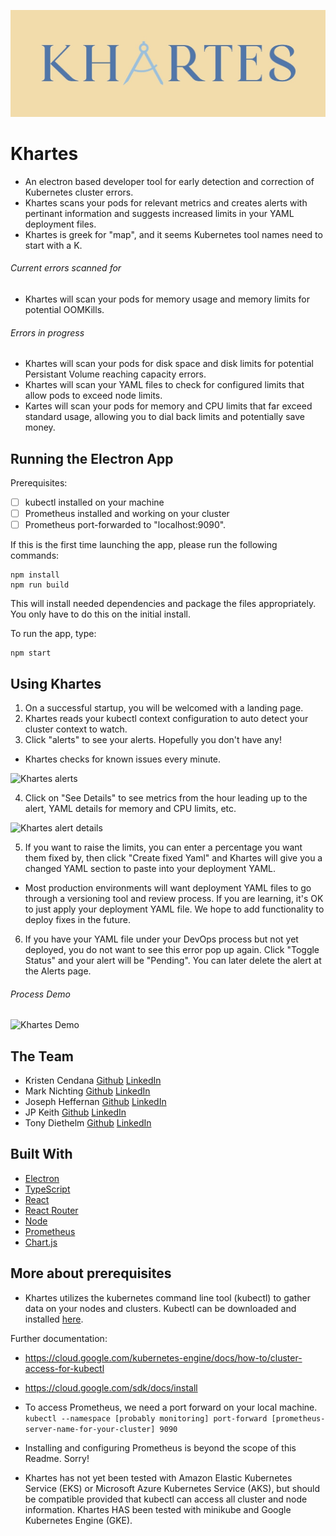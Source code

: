 
<!--
<p align="center">
  <img src="./client/assets/logo.png" alt="Logo" width="400"/>
</p>
-->

![Khartes Logo](./client/assets/logo.jpg)


# Khartes

- An electron based developer tool for early detection and correction of Kubernetes cluster errors.
- Khartes scans your pods for relevant metrics and creates alerts with pertinant information and suggests increased limits in your YAML deployment files.
- Khartes is greek for "map", and it seems Kubernetes tool names need to start with a K. 

###### Current errors scanned for

- Khartes will scan your pods for memory usage and memory limits for potential OOMKills.

###### Errors in progress

- Khartes will scan your pods for disk space and disk limits for potential Persistant Volume reaching capacity errors. 
- Khartes will scan your YAML files to check for configured limits that allow pods to exceed node limits.
- Kartes will scan your pods for memory and CPU limits that far exceed standard usage, allowing you to dial back limits and potentially save money. 


## Running the Electron App
Prerequisites:
- [ ] kubectl installed on your machine
- [ ] Prometheus installed and working on your cluster
- [ ] Prometheus port-forwarded to "localhost:9090". 

If this is the first time launching the app, please run the following commands:
```
npm install
npm run build
```

This will install needed dependencies and package the files appropriately. You only have to do this on the initial install. 

To run the app, type:
```
npm start
```

## Using Khartes
1. On a successful startup, you will be welcomed with a landing page.  
2. Khartes reads your kubectl context configuration to auto detect your cluster context to watch. 
3. Click "alerts" to see your alerts. Hopefully you don't have any!
  - Khartes checks for known issues every minute.

![Khartes alerts](./client/assets/alertsPage.png)

4. Click on "See Details" to see metrics from the hour leading up to the alert, YAML details for memory and CPU limits, etc. 

![Khartes alert details](./client/assets/visualizationPage.png)

5. If you want to raise the limits, you can enter a percentage you want them fixed by, then click "Create fixed Yaml" and Khartes will give you a changed YAML section to paste into your deployment YAML. 
 - Most production environments will want deployment YAML files to go through a versioning tool and review process. If you are learning, it's OK to just apply your deployment YAML file. We hope to add functionality to deploy fixes in the future.
6. If you have your YAML file under your DevOps process but not yet deployed, you do not want to see this error pop up again. Click "Toggle Status" and your alert will be "Pending". You can later delete the alert at the Alerts page. 


###### Process Demo
![Khartes Demo](http://g.recordit.co/9WF9uOzJEo.gif)


## The Team
- Kristen Cendana       [Github](https://github.com/kristencendana) [LinkedIn](https://www.linkedin.com/in/kristenabby/)
- Mark Nichting         [Github](https://github.com/marknichting) [LinkedIn](https://www.linkedin.com/in/mark-nichting/)
- Joseph Heffernan      [Github](https://github.com/interim17) [LinkedIn](https://www.linkedin.com/in/joseph-heffernan/)
- JP Keith              [Github](https://github.com/JPKeith15) [LinkedIn](https://www.linkedin.com/in/jpkeith/)
- Tony Diethelm         [Github](https://github.com/tonydiethelm) [LinkedIn](https://www.linkedin.com/in/tonydiethelm/)


## Built With

- [Electron](https://www.electronjs.org/)
- [TypeScript](https://www.typescriptlang.org/)
- [React](https://reactjs.org/)
- [React Router](https://reactrouter.com/)
- [Node](https://nodejs.org/)
- [Prometheus](https://prometheus.io/)
- [Chart.js](https://www.chartjs.org/)


## More about prerequisites
- Khartes utilizes the kubernetes command line tool (kubectl) to gather data on your nodes and clusters. Kubectl can be downloaded and installed [here](https://kubernetes.io/docs/tasks/tools/).

Further documentation:
- https://cloud.google.com/kubernetes-engine/docs/how-to/cluster-access-for-kubectl
- https://cloud.google.com/sdk/docs/install

- To access Prometheus, we need a port forward on your local machine.
```kubectl --namespace [probably monitoring] port-forward [prometheus-server-name-for-your-cluster] 9090```

- Installing and configuring Prometheus is beyond the scope of this Readme. Sorry!

- Khartes has not yet been tested with Amazon Elastic Kubernetes Service (EKS) or Microsoft Azure Kubernetes Service (AKS), but should be compatible provided that kubectl can access all cluster and node information. Khartes HAS been tested with minikube and Google Kubernetes Engine (GKE).

